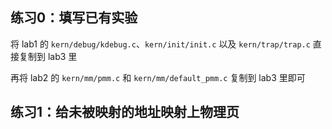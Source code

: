 ## 练习0：填写已有实验

将 lab1 的 `kern/debug/kdebug.c`、`kern/init/init.c` 以及 `kern/trap/trap.c` 直接复制到 lab3 里

再将 lab2 的 `kern/mm/pmm.c` 和 `kern/mm/default_pmm.c` 复制到 lab3 里即可

## 练习1：给未被映射的地址映射上物理页

